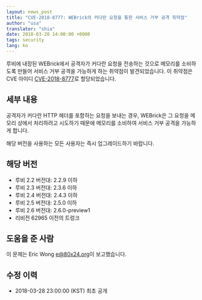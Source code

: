 ```yaml
---
layout: news_post
title: "CVE-2018-8777: WEBrick의 커다란 요청을 통한 서비스 거부 공격 취약점"
author: "usa"
translator: "shia"
date: 2018-03-28 14:00:00 +0000
tags: security
lang: ko
---
```


루비에 내장된 WEBrick에서 공격자가 커다란 요청을 전송하는 것으로 메모리를 소비하도록 만들어 서비스 거부 공격을 가능하게 하는 취약점이 발견되었습니다.
이 취약점은 CVE 아이디 [CVE-2018-8777](http://cve.mitre.org/cgi-bin/cvename.cgi?name=CVE-2018-8777)로 할당되었습니다.

## 세부 내용

공격자가 커다란 HTTP 헤더를 포함하는 요청을 보내는 경우, WEBrick은 그 요청을 메모리 상에서 처리하려고 시도하기 때문에 메모리를 소비하여 서비스 거부 공격을 가능하게 합니다.

해당 버전을 사용하는 모든 사용자는 즉시 업그레이드하기 바랍니다.

## 해당 버전

* 루비 2.2 버전대: 2.2.9 이하
* 루비 2.3 버전대: 2.3.6 이하
* 루비 2.4 버전대: 2.4.3 이하
* 루비 2.5 버전대: 2.5.0 이하
* 루비 2.6 버전대: 2.6.0-preview1
* 리비전 62965 이전의 트렁크

## 도움을 준 사람

이 문제는 Eric Wong <e@80x24.org>이 보고했습니다.

## 수정 이력

* 2018-03-28 23:00:00 (KST) 최초 공개
